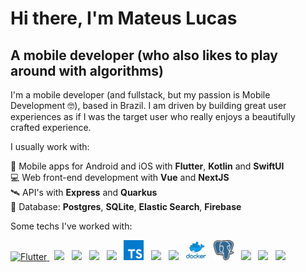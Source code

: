 # Hi there, I'm Mateus Lucas

## A mobile developer (who also likes to play around with algorithms)

I'm a mobile developer (and fullstack, but my passion is Mobile Development 🤓), based in Brazil. I am driven by building great user experiences as if I was the target user who really enjoys a beautifully crafted experience.

I usually work with: 

📱 Mobile apps for Android and iOS with **Flutter**, **Kotlin** and **SwiftUI** <br/> 
💻 Web front-end development with **Vue** and **NextJS**<br/>
🛰️ API's with **Express** and **Quarkus**<br/>
💾 Database: **Postgres**, **SQLite**, **Elastic Search**, **Firebase**<br/>

Some techs I've worked with:

<p>
<a href="https://flutter.dev" target="_blank" rel="noopener noreferrer">
  <img title="Flutter" src="https://res.cloudinary.com/startup-grind/image/upload/c_fill,dpr_2.0,f_auto,g_center,h_500,q_auto:good,w_500/v1/gcs/platform-data-dsc/events/flutter-logo-5086DD11C5-seeklogo.com__McAf8P7.png" height="32px" />  
</a>
&nbsp;
<img src="https://developer.apple.com/assets/elements/icons/swift/swift-96x96_2x.png" height="32px"  />
&nbsp;
<img src="https://www.freepnglogos.com/uploads/apple-logo-png/apple-logo-icon-transparent-png-svg-vector-3.png" height="32px"/>  
&nbsp;
<img src="https://upload.wikimedia.org/wikipedia/commons/thumb/0/06/Kotlin_Icon.svg/1024px-Kotlin_Icon.svg.png?20171012085709" height="32px"  />
&nbsp;
<img src="https://upload.wikimedia.org/wikipedia/commons/thumb/2/26/Android_Robot_Head_2023.svg/660px-Android_Robot_Head_2023.svg.png" height="32px"  />
&nbsp;
<img src="https://raw.githubusercontent.com/github/explore/80688e429a7d4ef2fca1e82350fe8e3517d3494d/topics/typescript/typescript.png" height="32px"/>
&nbsp;
<img src="https://www.celsonunes.com.br/wp-content/uploads/2018/05/java-logo.png" height="32px" />  
&nbsp;
<img src="https://sdtimes.com/wp-content/uploads/2018/04/1_tfZa4vsI6UusJYt_fzvGnQ.png" height="32px" /> 
&nbsp;
<img src="https://raw.githubusercontent.com/github/explore/80688e429a7d4ef2fca1e82350fe8e3517d3494d/topics/docker/docker.png" height="32px"/>
&nbsp;
<img src="https://raw.githubusercontent.com/github/explore/80688e429a7d4ef2fca1e82350fe8e3517d3494d/topics/postgresql/postgresql.png" height="32px"/> 
&nbsp;
<img src="https://cdn.freebiesupply.com/logos/large/2x/elastic-elasticsearch-logo-png-transparent.png" height="32px"/>
&nbsp;
<img src="https://upload.wikimedia.org/wikipedia/commons/thumb/0/05/Apache_kafka.svg/1200px-Apache_kafka.svg.png" height="32px"/> 
&nbsp;
<img src="https://img.icons8.com/color/452/firebase.png" height="32px" />
</p>
